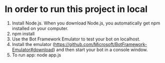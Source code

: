 # In order to run this project in local

1. Install Node.js. When you download Node.js, you automatically get npm installed on your computer.
2. npm install 
3. Use the Bot Framework Emulator to test your bot on localhost.
4. Install the emulator (https://github.com/Microsoft/BotFramework-Emulator#download) and then start your bot in a console window.
5. To run app: node app.js
